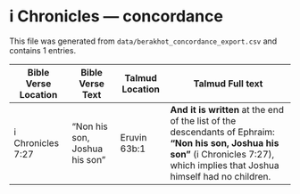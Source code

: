 # i Chronicles — concordance

This file was generated from `data/berakhot_concordance_export.csv` and contains 1 entries.

| Bible Verse Location | Bible Verse Text | Talmud Location | Talmud Full text |
|---|---|---|---|
| i Chronicles 7:27 | “Non his son, Joshua his son” | Eruvin 63b:1 | <b>And it is written</b> at the end of the list of the descendants of Ephraim: <b>“Non his son, Joshua his son”</b> (i Chronicles 7:27), which implies that Joshua himself had no children. |
